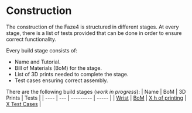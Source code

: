 # Construction

The construction of the Faze4 is structured in different stages.
At every stage, there is a list of tests provided that can be done in order to ensure correct functionality.

Every build stage consists of:
- Name and Tutorial.
- Bill of Materials (BoM) for the stage.
- List of 3D prints needed to complete the stage.
- Test cases ensuring correct assembly.

There are the following build stages (*work in progress*):
| Name | BoM | 3D Prints | Tests |
| ---- | --- | --------- | ----- |
| [Wrist](./a_Wrist.md) | [BoM](./a_Wrist.md#bill-of-material)  | [X h of printing](./a_Wrist.md#3d-prints)   | [X Test Cases](./a_Wrist.md#testing)  |